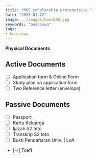 ```yaml
---
title: "MOE scholarship prerequisite "
date: "2023-01-22"
image: ../images/howl650.jpg
keywords: "beasiswa"
tags:
- beasiswa
---
```

**Physical Documents**
## Active Documents
- [ ] Application form & Online Form
- [ ] Study plan on application form
- [ ] Two Reference letter (envelope)

## Passive Documents
- [ ] Passport
- [ ] Kartu Keluarga
- [ ] Ijazah S2 teto
- [ ] Transkrip S2 teto
- [ ] Bukti Pendaftaran Univ. | LoA
- [✓] Toefl
